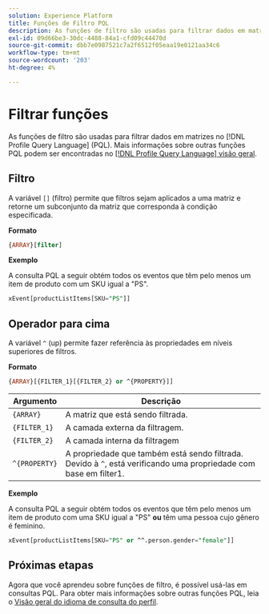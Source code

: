 ```yaml
---
solution: Experience Platform
title: Funções de Filtro PQL
description: As funções de filtro são usadas para filtrar dados em matrizes na Linguagem de consulta de perfil (PQL).
exl-id: 09d66be3-30dc-4488-84a1-cfd09c44470d
source-git-commit: dbb7e0987521c7a2f6512f05eaa19e0121aa34c6
workflow-type: tm+mt
source-wordcount: '203'
ht-degree: 4%

---
```


# Filtrar funções

As funções de filtro são usadas para filtrar dados em matrizes no [!DNL Profile Query Language] (PQL). Mais informações sobre outras funções PQL podem ser encontradas no [[!DNL Profile Query Language] visão geral](./overview.md).

## Filtro

A variável `[]` (filtro) permite que filtros sejam aplicados a uma matriz e retorne um subconjunto da matriz que corresponda à condição especificada.

**Formato**

```sql
{ARRAY}[filter]
```

**Exemplo**

A consulta PQL a seguir obtém todos os eventos que têm pelo menos um item de produto com um SKU igual a &quot;PS&quot;.

```sql
xEvent[productListItems[SKU="PS"]]
```

## Operador para cima

A variável `^` (up) permite fazer referência às propriedades em níveis superiores de filtros.

**Formato**

```sql
{ARRAY}[{FILTER_1}[{FILTER_2} or ^{PROPERTY}]]
```

| Argumento | Descrição |
| -------- | ----------- |
| `{ARRAY}` | A matriz que está sendo filtrada. |
| `{FILTER_1}` | A camada externa da filtragem. |
| `{FILTER_2}` | A camada interna da filtragem |
| `^{PROPERTY}` | A propriedade que também está sendo filtrada. Devido à `^`, está verificando uma propriedade com base em filter1. |

**Exemplo**

A consulta PQL a seguir obtém todos os eventos que têm pelo menos um item de produto com uma SKU igual a &quot;PS&quot; **ou** têm uma pessoa cujo gênero é feminino.

```sql
xEvent[productListItems[SKU="PS" or ^^.person.gender="female"]]
```

## Próximas etapas

Agora que você aprendeu sobre funções de filtro, é possível usá-las em consultas PQL. Para obter mais informações sobre outras funções PQL, leia o [Visão geral do idioma de consulta do perfil](./overview.md).
